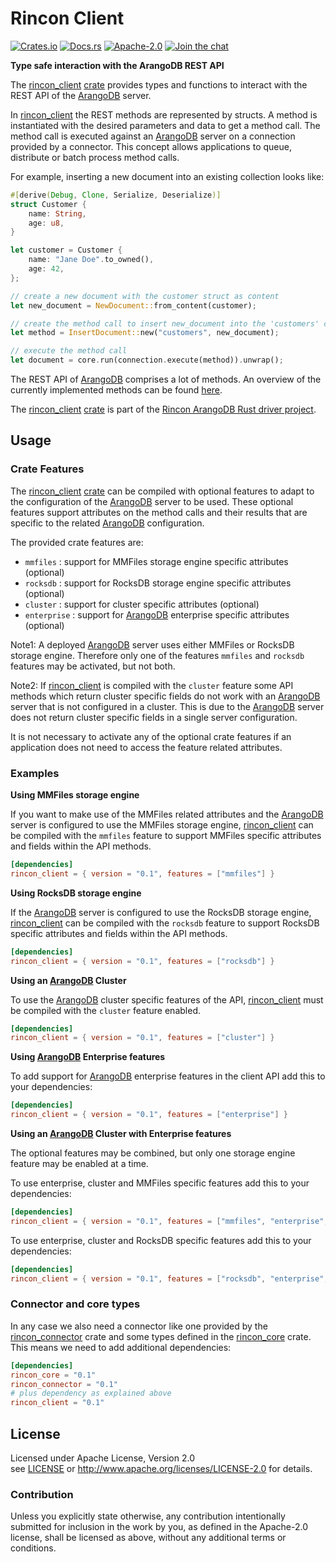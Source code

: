 
# Rincon Client

[![Crates.io][crates_badge]][crate]
[![Docs.rs][docs_badge]][documentation]
[![Apache-2.0][license_badge]][Apache-2.0]
[![Join the chat][gitter_badge]][chat]

[crates_badge]: https://img.shields.io/crates/v/rincon_client.svg
[docs_badge]: https://docs.rs/rincon_client/badge.svg
[license_badge]: https://img.shields.io/badge/license-Apache%2D%2D2%2E0-blue.svg
[gitter_badge]: https://badges.gitter.im/innoave/rincon.svg

[crate]: https://crates.io/crates/rincon_client
[documentation]: https://docs.rs/rincon_client
[Apache-2.0]: https://www.apache.org/licenses/LICENSE-2.0
[chat]: https://gitter.im/innoave/rincon
[Rincon project]: https://github.com/innoave/rincon
[license]: ../LICENSE
[rincon]: ../rincon
[rincon_core]: ../rincon_core
[rincon_connector]: ../rincon_connector
[rincon_client]: ../rincon_client

**Type safe interaction with the ArangoDB REST API**

The [rincon_client] [crate] provides types and functions to interact with the REST API of the
[ArangoDB] server.

In [rincon_client] the REST methods are represented by structs. A method is instantiated with the 
desired parameters and data to get a method call. The method call is executed against an [ArangoDB] 
server on a connection provided by a connector. This concept allows applications to queue, 
distribute or batch process method calls.

For example, inserting a new document into an existing collection looks like:

```rust
#[derive(Debug, Clone, Serialize, Deserialize)]
struct Customer {
    name: String,
    age: u8,
}

let customer = Customer {
    name: "Jane Doe".to_owned(),
    age: 42,
};

// create a new document with the customer struct as content
let new_document = NewDocument::from_content(customer);

// create the method call to insert new_document into the 'customers' collection.
let method = InsertDocument::new("customers", new_document);

// execute the method call
let document = core.run(connection.execute(method)).unwrap();
```

The REST API of [ArangoDB] comprises a lot of methods. An overview of the currently implemented
methods can be found [here](../docs/arangodb_rest_api_methods.md).

The [rincon_client] [crate] is part of the [Rincon ArangoDB Rust driver project][Rincon project].

## Usage

### Crate Features

The [rincon_client] [crate] can be compiled with optional features to adapt to the configuration
of the [ArangoDB] server to be used. These optional features support attributes on the method calls
and their results that are specific to the related [ArangoDB] configuration.

The provided crate features are:

* `mmfiles` : support for MMFiles storage engine specific attributes (optional)
* `rocksdb` : support for RocksDB storage engine specific attributes (optional)
* `cluster` : support for cluster specific attributes (optional)
* `enterprise` : support for [ArangoDB] enterprise specific attributes (optional)

Note1: A deployed [ArangoDB] server uses either MMFiles or RocksDB storage
       engine. Therefore only one of the features `mmfiles` and `rocksdb`
       features may be activated, but not both.
         
Note2: If [rincon_client] is compiled with the `cluster` feature some API
       methods which return cluster specific fields do not work with an
       [ArangoDB] server that is not configured in a cluster. This is due to
       the [ArangoDB] server does not return cluster specific fields in a 
       single server configuration.
       
It is not necessary to activate any of the optional crate features if an
application does not need to access the feature related attributes.

### Examples

**Using MMFiles storage engine**

If you want to make use of the MMFiles related attributes and the [ArangoDB]
server is configured to use the MMFiles storage engine, [rincon_client] can be
compiled with the `mmfiles` feature to support MMFiles specific attributes
and fields within the API methods.

```toml
[dependencies]
rincon_client = { version = "0.1", features = ["mmfiles"] }
```

**Using RocksDB storage engine**

If the [ArangoDB] server is configured to use the RocksDB storage engine,
[rincon_client] can be compiled with the `rocksdb` feature to support
RocksDB specific attributes and fields within the API methods.

```toml
[dependencies]
rincon_client = { version = "0.1", features = ["rocksdb"] }
```

**Using an [ArangoDB] Cluster**

To use the [ArangoDB] cluster specific features of the API, [rincon_client]
must be compiled with the `cluster` feature enabled.

```toml
[dependencies]
rincon_client = { version = "0.1", features = ["cluster"] }
```

**Using [ArangoDB] Enterprise features**

To add support for [ArangoDB] enterprise features in the client API add this to
your dependencies:

```toml
[dependencies]
rincon_client = { version = "0.1", features = ["enterprise"] }
```

**Using an [ArangoDB] Cluster with Enterprise features**

The optional features may be combined, but only one storage engine feature may
be enabled at a time.

To use enterprise, cluster and MMFiles specific features add this to your
dependencies:

```toml
[dependencies]
rincon_client = { version = "0.1", features = ["mmfiles", "enterprise", "cluster"] }
```

To use enterprise, cluster and RocksDB specific features add this to your
dependencies:

```toml
[dependencies]
rincon_client = { version = "0.1", features = ["rocksdb", "enterprise", "cluster"] }
```

### Connector and core types

In any case we also need a connector like one provided by the [rincon_connector] crate and some
types defined in the [rincon_core] crate. This means we need to add additional dependencies:

```toml
[dependencies]
rincon_core = "0.1"
rincon_connector = "0.1"
# plus dependency as explained above
rincon_client = "0.1" 
```

## License

Licensed under Apache License, Version 2.0<br/>
see [LICENSE] or http://www.apache.org/licenses/LICENSE-2.0 for details.

### Contribution

Unless you explicitly state otherwise, any contribution intentionally submitted
for inclusion in the work by you, as defined in the Apache-2.0 license, shall be
licensed as above, without any additional terms or conditions.


[ArangoDB]: https://www.arangodb.com
[AQL]: https://docs.arangodb.com/3.2/AQL/index.html
[Rust]: https://www.rust-lang.org
